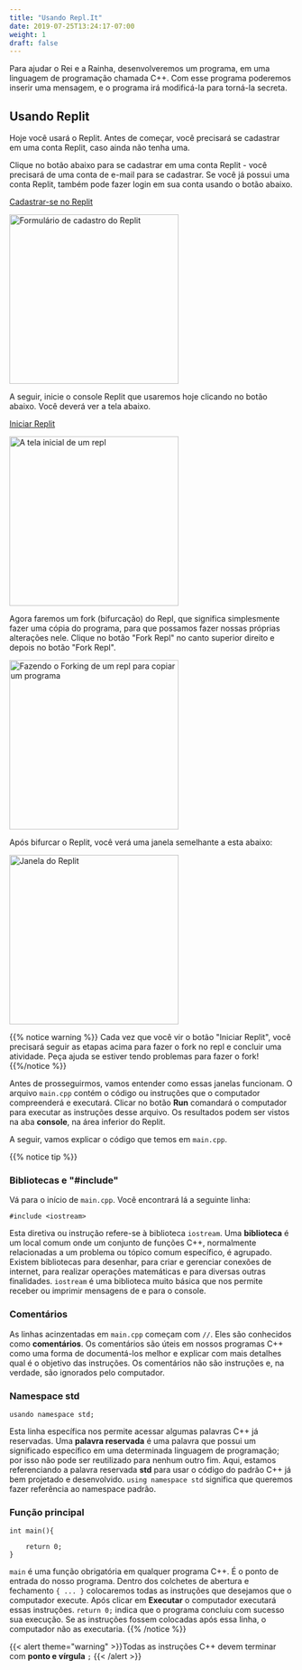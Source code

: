 ```yaml
---
title: "Usando Repl.It"
date: 2019-07-25T13:24:17-07:00
weight: 1
draft: false
---
```


Para ajudar o Rei e a Rainha, desenvolveremos um programa, em uma linguagem de programação chamada C++. Com esse programa poderemos inserir uma mensagem, e o programa irá modificá-la para torná-la secreta.

## Usando Replit

Hoje você usará o Replit. Antes de começar, você precisará se cadastrar em uma conta Replit, caso ainda não tenha uma.

Clique no botão abaixo para se cadastrar em uma conta Replit - você precisará de uma conta de e-mail para se cadastrar. Se você já possui uma conta Replit, também pode fazer login em sua conta usando o botão abaixo.

<a class="my-2 mx-4 btn btn-info" href="https://replit.com/signup" target="_blank">Cadastrar-se no Replit</a>

<img src="../media/replit-signup.png" height="300" alt="Formulário de cadastro do Replit" />

A seguir, inicie o console Replit que usaremos hoje clicando no botão abaixo. Você deverá ver a tela abaixo.

<a class="my-2 mx-4 btn btn-info" href="https://replit.com/@nuevofoundation/activity-0-english" target="_blank">Iniciar Replit</a>

<img src="../media/replit-start-screen.png" height="300" alt="A tela inicial de um repl" />

Agora faremos um fork (bifurcação) do Repl, que significa simplesmente fazer uma cópia do programa, para que possamos fazer nossas próprias alterações nele. Clique no botão "Fork Repl" no canto superior direito e depois no botão "Fork Repl".

<img src="../media/replit-fork.png" height="300" alt="Fazendo o Forking de um repl para copiar um programa" />

Após bifurcar o Replit, você verá uma janela semelhante a esta abaixo:

<img src="../media/replit-window.png" height="300" alt="Janela do Replit" />

{{% notice warning %}}
Cada vez que você vir o botão "Iniciar Replit", você precisará seguir as etapas acima para fazer o fork no repl e concluir uma atividade. Peça ajuda se estiver tendo problemas para fazer o fork!
{{%/notice %}}

Antes de prosseguirmos, vamos entender como essas janelas funcionam. O arquivo `main.cpp` contém o código ou instruções que o computador compreenderá e executará. Clicar no botão **Run** comandará o computador para executar as instruções desse arquivo. Os resultados podem ser vistos na aba **console**, na área inferior do Replit.

A seguir, vamos explicar o código que temos em `main.cpp`.

{{% notice tip %}}

### Bibliotecas e "#include"

Vá para o início de `main.cpp`. Você encontrará lá a seguinte linha:

```
#include <iostream>
```

Esta diretiva ou instrução refere-se à biblioteca `iostream`. Uma **biblioteca** é um local comum onde um conjunto de funções C++, normalmente relacionadas a um problema ou tópico comum específico, é agrupado. Existem bibliotecas para desenhar, para criar e gerenciar conexões de internet, para realizar operações matemáticas e para diversas outras finalidades. `iostream` é uma biblioteca muito básica que nos permite receber ou imprimir mensagens de e para o console.

### Comentários

As linhas acinzentadas em `main.cpp` começam com `//`. Eles são conhecidos como **comentários**. Os comentários são úteis em nossos programas C++ como uma forma de documentá-los melhor e explicar com mais detalhes qual é o objetivo das instruções. Os comentários não são instruções e, na verdade, são ignorados pelo computador.

### Namespace std
```
usando namespace std;
```
Esta linha específica nos permite acessar algumas palavras C++ já reservadas. Uma **palavra reservada** é uma palavra que possui um significado específico em uma determinada linguagem de programação; por isso não pode ser reutilizado para nenhum outro fim. Aqui, estamos referenciando a palavra reservada **std** para usar o código do padrão C++ já bem projetado e desenvolvido. `using namespace std` significa que queremos fazer referência ao namespace padrão.

### Função principal
```
int main(){
    
    return 0;
}
```
`main` é uma função obrigatória em qualquer programa C++. É o ponto de entrada do nosso programa. Dentro dos colchetes de abertura e fechamento `{ ... }` colocaremos todas as instruções que desejamos que o computador execute. Após clicar em **Executar** o computador executará essas instruções. `return 0;` indica que o programa concluiu com sucesso sua execução. Se as instruções fossem colocadas após essa linha, o computador não as executaria.
{{% /notice %}}

{{< alert theme="warning" >}}Todas as instruções C++ devem terminar com **ponto e vírgula** `;` {{< /alert >}}
